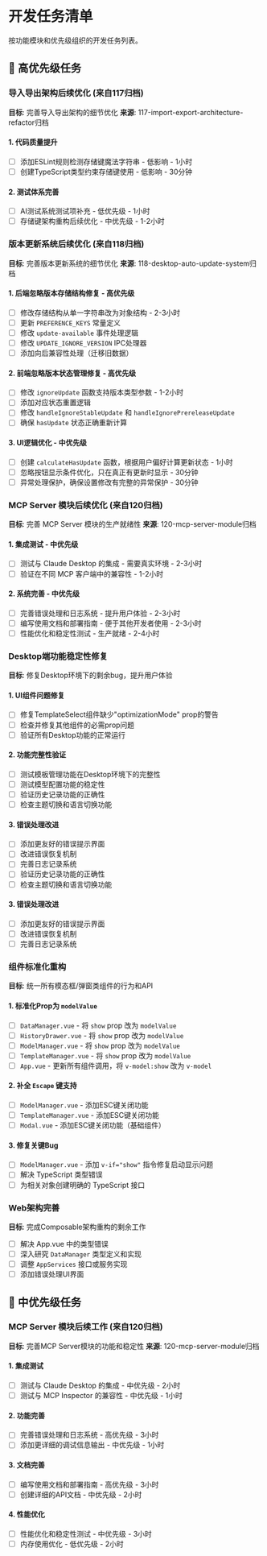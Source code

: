 # 开发任务清单

按功能模块和优先级组织的开发任务列表。

## 🚨 高优先级任务

### 导入导出架构后续优化 (来自117归档)
**目标**: 完善导入导出架构的细节优化
**来源**: 117-import-export-architecture-refactor归档

#### 1. 代码质量提升
- [ ] 添加ESLint规则检测存储键魔法字符串 - 低影响 - 1小时
- [ ] 创建TypeScript类型约束存储键使用 - 低影响 - 30分钟

#### 2. 测试体系完善
- [ ] AI测试系统测试项补充 - 低优先级 - 1小时
- [ ] 存储键架构重构后续优化 - 中优先级 - 1-2小时

### 版本更新系统后续优化 (来自118归档)
**目标**: 完善版本更新系统的细节优化
**来源**: 118-desktop-auto-update-system归档

#### 1. 后端忽略版本存储结构修复 - 高优先级
- [ ] 修改存储结构从单一字符串改为对象结构 - 2-3小时
- [ ] 更新 `PREFERENCE_KEYS` 常量定义
- [ ] 修改 `update-available` 事件处理逻辑
- [ ] 修改 `UPDATE_IGNORE_VERSION` IPC处理器
- [ ] 添加向后兼容性处理（迁移旧数据）

#### 2. 前端忽略版本状态管理修复 - 高优先级
- [ ] 修改 `ignoreUpdate` 函数支持版本类型参数 - 1-2小时
- [ ] 添加对应状态重置逻辑
- [ ] 修改 `handleIgnoreStableUpdate` 和 `handleIgnorePrereleaseUpdate`
- [ ] 确保 `hasUpdate` 状态正确重新计算

#### 3. UI逻辑优化 - 中优先级
- [ ] 创建 `calculateHasUpdate` 函数，根据用户偏好计算更新状态 - 1小时
- [ ] 忽略按钮显示条件优化，只在真正有更新时显示 - 30分钟
- [ ] 异常处理保护，确保设置修改有完整的异常保护 - 30分钟

### MCP Server 模块后续优化 (来自120归档)
**目标**: 完善 MCP Server 模块的生产就绪性
**来源**: 120-mcp-server-module归档

#### 1. 集成测试 - 中优先级
- [ ] 测试与 Claude Desktop 的集成 - 需要真实环境 - 2-3小时
- [ ] 验证在不同 MCP 客户端中的兼容性 - 1-2小时

#### 2. 系统完善 - 中优先级
- [ ] 完善错误处理和日志系统 - 提升用户体验 - 2-3小时
- [ ] 编写使用文档和部署指南 - 便于其他开发者使用 - 2-3小时
- [ ] 性能优化和稳定性测试 - 生产就绪 - 2-4小时

### Desktop端功能稳定性修复
**目标**: 修复Desktop环境下的剩余bug，提升用户体验

#### 1. UI组件问题修复
- [ ] 修复TemplateSelect组件缺少"optimizationMode" prop的警告
- [ ] 检查并修复其他组件的必需prop问题
- [ ] 验证所有Desktop功能的正常运行

#### 2. 功能完整性验证
- [ ] 测试模板管理功能在Desktop环境下的完整性
- [ ] 测试模型配置功能的稳定性
- [ ] 验证历史记录功能的正确性
- [ ] 检查主题切换和语言切换功能

#### 3. 错误处理改进
- [ ] 添加更友好的错误提示界面
- [ ] 改进错误恢复机制
- [ ] 完善日志记录系统
- [ ] 验证历史记录功能的正确性
- [ ] 检查主题切换和语言切换功能

#### 3. 错误处理改进
- [ ] 添加更友好的错误提示界面
- [ ] 改进错误恢复机制
- [ ] 完善日志记录系统

### 组件标准化重构
**目标**: 统一所有模态框/弹窗类组件的行为和API

#### 1. 标准化Prop为 `modelValue`
- [ ] `DataManager.vue` - 将 `show` prop 改为 `modelValue`
- [ ] `HistoryDrawer.vue` - 将 `show` prop 改为 `modelValue`
- [ ] `ModelManager.vue` - 将 `show` prop 改为 `modelValue`
- [ ] `TemplateManager.vue` - 将 `show` prop 改为 `modelValue`
- [ ] `App.vue` - 更新所有组件调用，将 `v-model:show` 改为 `v-model`

#### 2. 补全 `Escape` 键支持
- [ ] `ModelManager.vue` - 添加ESC键关闭功能
- [ ] `TemplateManager.vue` - 添加ESC键关闭功能
- [ ] `Modal.vue` - 添加ESC键关闭功能（基础组件）

#### 3. 修复关键Bug
- [ ] `ModelManager.vue` - 添加 `v-if="show"` 指令修复启动显示问题
- [ ] 解决 TypeScript 类型错误
- [ ] 为相关对象创建明确的 TypeScript 接口

### Web架构完善
**目标**: 完成Composable架构重构的剩余工作

- [ ] 解决 App.vue 中的类型错误
- [ ] 深入研究 `DataManager` 类型定义和实现
- [ ] 调整 `AppServices` 接口或服务实现
- [ ] 添加错误处理UI界面

## 🔧 中优先级任务

### MCP Server 模块后续工作 (来自120归档)
**目标**: 完善MCP Server模块的功能和稳定性
**来源**: 120-mcp-server-module归档

#### 1. 集成测试
- [ ] 测试与 Claude Desktop 的集成 - 中优先级 - 2小时
- [ ] 测试与 MCP Inspector 的兼容性 - 中优先级 - 1小时

#### 2. 功能完善
- [ ] 完善错误处理和日志系统 - 高优先级 - 3小时
- [ ] 添加更详细的调试信息输出 - 中优先级 - 1小时

#### 3. 文档完善
- [ ] 编写使用文档和部署指南 - 高优先级 - 3小时
- [ ] 创建详细的API文档 - 中优先级 - 2小时

#### 4. 性能优化
- [ ] 性能优化和稳定性测试 - 中优先级 - 3小时
- [ ] 内存使用优化 - 低优先级 - 2小时